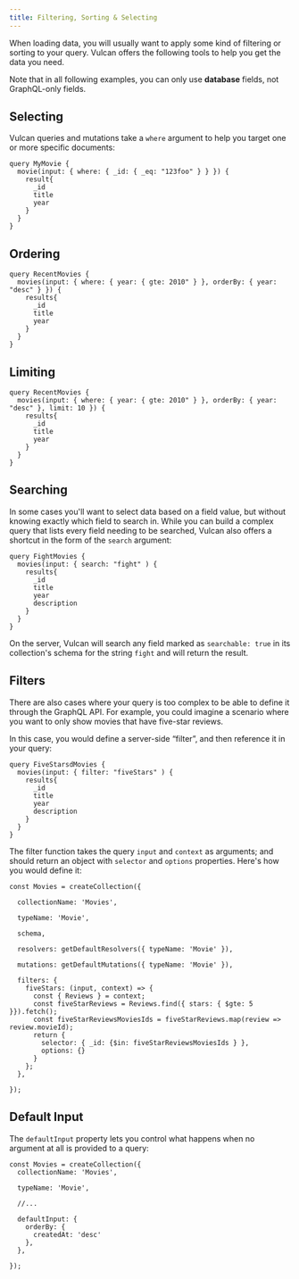```yaml
---
title: Filtering, Sorting & Selecting
---
```


When loading data, you will usually want to apply some kind of filtering or sorting to your query. Vulcan offers the following tools to help you get the data you need. 

Note that in all following examples, you can only use **database** fields, not GraphQL-only fields. 

## Selecting

Vulcan queries and mutations take a `where` argument to help you target one or more specific documents:

```
query MyMovie {
  movie(input: { where: { _id: { _eq: "123foo" } } }) {
    result{
      _id
      title
      year
    }
  }
}
```

## Ordering

```
query RecentMovies {
  movies(input: { where: { year: { gte: 2010" } }, orderBy: { year: "desc" } }) {
    results{
      _id
      title
      year
    }
  }
}
```

## Limiting

```
query RecentMovies {
  movies(input: { where: { year: { gte: 2010" } }, orderBy: { year: "desc" }, limit: 10 }) {
    results{
      _id
      title
      year
    }
  }
}
```

## Searching

In some cases you'll want to select data based on a field value, but without knowing exactly which field to search in. While you can build a complex query that lists every field needing to be searched, Vulcan also offers a shortcut in the form of the `search` argument: 

```
query FightMovies {
  movies(input: { search: "fight" ) {
    results{
      _id
      title
      year
      description
    }
  }
}
```

On the server, Vulcan will search any field marked as `searchable: true` in its collection's schema for the string `fight` and will return the result. 

## Filters

There are also cases where your query is too complex to be able to define it through the GraphQL API. For example, you could imagine a scenario where you want to only show movies that have five-star reviews.

In this case, you would define a server-side “filter”, and then reference it in your query:

```
query FiveStarsdMovies {
  movies(input: { filter: "fiveStars" ) {
    results{
      _id
      title
      year
      description
    }
  }
}
```

The filter function takes the query `input` and `context` as arguments; and should return an object with `selector` and `options` properties. Here's how you would define it:

```
const Movies = createCollection({

  collectionName: 'Movies',

  typeName: 'Movie',

  schema,

  resolvers: getDefaultResolvers({ typeName: 'Movie' }),

  mutations: getDefaultMutations({ typeName: 'Movie' }),

  filters: {
    fiveStars: (input, context) => {
      const { Reviews } = context;
      const fiveStarReviews = Reviews.find({ stars: { $gte: 5 }}).fetch();
      const fiveStarReviewsMoviesIds = fiveStarReviews.map(review => review.movieId);
      return {
        selector: { _id: {$in: fiveStarReviewsMoviesIds } },
        options: {}
      }
    };
  },

});
```

## Default Input

The `defaultInput` property lets you control what happens when no argument at all is provided to a query:

```
const Movies = createCollection({
  collectionName: 'Movies',

  typeName: 'Movie',

  //...

  defaultInput: {
    orderBy: {
      createdAt: 'desc'
    },
  },

});
```